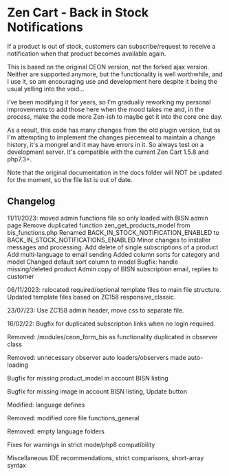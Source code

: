 # Zen Cart - Back in Stock Notifications
If a product is out of stock, customers can subscribe/request to receive a notification when that product becomes available again.

This is based on the original CEON version, not the forked ajax version. Neither are supported anymore, but the functionality is well worthwhile, and I use it, so am encouraging use and development here despite it being the usual yelling into the void...

I've been modifying it for years, so I'm gradually reworking my personal improvements to add those here when the mood takes me and, in the process, make the code more Zen-ish to maybe get it into the core one day.

As a result, this code has many changes from the old plugin version, but as I'm attempting to implement the changes piecemeal to maintain a change history, it's a mongrel and it may have errors in it. So always test on a development server.
It's compatible with the current Zen Cart 1.5.8 and php7.3+.

Note that the original documentation in the docs folder will NOT be updated for the moment, so the file list is out of date.

## Changelog
11/11/2023: moved admin functions file so only loaded with BISN admin page
Remove duplicated function zen_get_products_model from bis_functions.php
Renamed BACK_IN_STOCK_NOTIFICATION_ENABLED to BACK_IN_STOCK_NOTIFICATIONS_ENABLED
Minor changes to installer messages and processing.
Add delete of single subscriptions of a product
Add multi-language to email sending
Added column sorts for category and model
Changed default sort column to model
Bugfix: handle missing/deleted product
Admin copy of BISN subscription email, replies to customer

06/11/2023: relocated required/optional template files to main file structure.
Updated template files based on ZC158 responsive_classic.

23/07/23:
Use ZC158 admin header, move css to separate file.

16/02/22:
Bugfix for duplicated subscription links when no login required.

Removed: /modules/ceon_form_bis as functionality duplicated in observer class

Removed: unnecessary observer auto loaders/observers made auto-loading 

Bugfix for missing product_model in account BISN listing

Bugfix for missing image in account BISN listing, Update button

Modified: language defines

Removed: modified core file functions_general

Removed: empty language folders

Fixes for warnings in strict mode/php8 compatibility

Miscellaneous IDE recommendations, strict comparisons, short-array syntax
